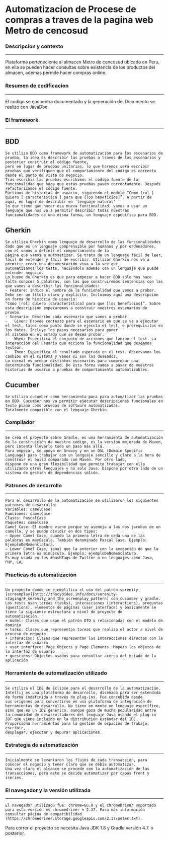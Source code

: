 # Automatizacion de Procese de compras a traves de la pagina web Metro de cencosud

### Descripcion y contexto
---
Plataforma perteneciente al almacen Metro de cencosud ubicado en Peru, en ella se pueden hacer consultas sobre existencia de los productos del
almacen, ademas permite hacer compras online.

### Resumen de codificacion
---
El codigo se encuentra documentado y la generación del Documento se realizo con JavaDoc.

### El framework
---
## BDD
    Se utiliza BDD como framework de automatización para los escenarios de prueba, la idea es describir las pruebas a traves de los escenarios y posterior construir el código fuente,
    pero en lugar de pruebas unitarias, lo que haremos será escribir pruebas que verifiquen que el comportamiento del código es correcto desde el punto de vista de negocio.
    Tras escribir las pruebas escribimos el código fuente de la funcionalidad que haga que estas pruebas pasen correctamente. Después refactorizamos el código fuente.
    Partimos de historias de usuario, siguiendo el modelo “Como [rol ] quiero [ característica ] para que [los beneficios]”. A partir de aquí, en lugar de describir en 'lenguaje natural'
    lo que tiene que hacer esa nueva funcionalidad, vamos a usar un lenguaje que nos va a permitir describir todas nuestras funcionalidades de una misma forma, un lenguaje específico para BDD.
## Gherkin
    Se utiliza Gherkin como lenguaje de desarrollo de las funcionalidades dado que es un lenguaje comprensible por humanos y por ordenadores, con el vamos a definir el comportamiento de la
    página que vamos a automatizar. Se trata de un lenguaje fácil de leer, fácil de entender y fácil de escribir. Utilizar Gherkin nos va a permitir crear una documentación viva a la vez que
    automatizamos los tests, haciéndolo además con un lenguaje que puede entender negocio.
    Lo bueno de Gherkin es que para empezar a hacer BDD sólo nos hace falta conocer 5 palabras, con las que construiremos sentencias con las que vamos a describir las funcionalidades:
    - Feature: Indica el nombre de la funcionalidad que vamos a probar. Debe ser un título claro y explícito. Incluimos aquí una descripción en forma de historia de usuario:
    “Como [rol] quiero [característica] para que [los beneficios]”. Sobre esta descripción empezaremos a construir nuestros escenarios de prueba.
    - Scenario: Describe cada escenario que vamos a probar.
    -	Given: Provee contexto para el escenario en que se va a ejecutar el test, tales como punto donde se ejecuta el test, o prerequisitos en los datos. Incluye los pasos necesarios para poner
    al sistema en el estado que se desea probar.
    -	When: Especifica el conjunto de acciones que lanzan el test. La interacción del usuario que acciona la funcionalidad que deseamos testear.
    -	Then: Especifica el resultado esperado en el test. Observamos los cambios en el sistema y vemos si son los deseados.
    Lo normal es probar distintos escenarios para comprobar una determinada funcionalidad. De esta forma vamos a pasar de nuestras historias de usuario a pruebas de comportamiento automatizables.
## Cucumber
    Se utiliza cucumber como herramienta para para automatizar las pruebas en BDD. Cucumber nos va permitir ejecutar descripciones funcionales en texto plano como pruebas de software automatizadas.
    Totalmente compatible con el lenguaje Gherkin.

### Compilador
---
    Se crea el proyecto sobre Gradle, es una herramienta de automatización de la construcción de nuestro código, es la versión mejorada de Maven, pero intenta llevarlo todo un paso más allá.
    Para empezar, se apoya en Groovy y en un DSL (Domain Specific Language) para trabajar con un lenguaje sencillo y claro a la hora de construir el build comparado con Maven. Por otro lado,
    dispone de una gran flexibilidad que permite trabajar con ella utilizando otros lenguajes y no solo Java. Dispone por otro lado de un sistema de gestión de dependencias sólido.

### Patrones de desarrollo
---
    Para el desarrollo de la automatización se utilizaron los siguientes patrones de desarrollo:
    Variables: camelCase
    Funciones: camelCase
    Clases: PascalCase
    Paquetes: camelCase
    Camel Case: El nombre viene porque se asemeja a las dos jorobas de un camello, y se puede dividir en dos tipos:
    – Upper Camel Case, cuando la primera letra de cada una de las palabras es mayúscula. También denominado Pascal Case. Ejemplo: EjemploDeNomenclatura.
    – Lower Camel Case, igual que la anterior con la excepción de que la primera letra es minúscula. Ejemplo: ejemploDeNomenclatura.
    Es muy usada en los #hashTags de Twitter o en lenguajes como Java, PHP, C#…

### Prácticas de automatización
---
    Un proyecto donde se ejemplifica el uso del patrón serenity
    [screenplay](http://thucydides.info/docs/serenity-staging/#_serenity_and_the_screenplay_pattern) con cucumber y gradle.
    Los tests usan tareas (tasks), interacciones (interactions), preguntas (questions), elementos de páginas (user_interface) y basicamente se tiene la siguiente estructura a nivel de proyecto de
    automatización.
    + model: Clases que usan el patrón DTO o relacionadas con el modelo de dominio
    + tasks: Clases que representan tareas que realiza el actor a nivel de proceso de negocio
    + interacion: Clases que representan las interacciones directas con la interfaz de usuario
    + user_interface: Page Objects y Page Elements. Mapean los objetos de la interfaz de usuario
    + questions: Objectos usados para consultar acerca del estado de la aplicación

### Herramienta de automatización utilizado
---
    Se utiliza el IDE de Eclipse para el desarrollo de la automatización. Intellij es una plataforma de desarrollo, diseñada para ser extendida de forma indefinida a través de plug-ins. Fue concebida desde
    sus orígenes para convertirse en una plataforma de integración de herramientas de desarrollo. No tiene en mente un lenguaje específico, sino que es un IDE genérico, aunque goza de mucha popularidad entre
    la comunidad de desarrolladores del lenguaje Java usando el plug-in JDT que viene incluido en la distribución estándar del IDE. Proporciona herramientas para la gestión de espacios de trabajo, escribir,
    desplegar, ejecutar y depurar aplicaciones.

### Estrategia de automatización
---
    Inicialmente se levantaron los flujos de cada transacción, para conocer el negocio y tener claro que se debia automatizar.
    Una vez claro el alcance se procede con la automatización de las transacciones, para esto se decide automatizar por capas front y iseries.

### El navegador y la versión utilizada
---
    El navegador utilizado fue: chrome=66.0 y el chromeDriver soportado para esta versión es chromedriver = 2.37. Para más información consultar página de compatibilidad
    (https://chromedriver.storage.googleapis.com/2.37/notes.txt).

Para correr el proyecto se necesita Java JDK 1.8 y Gradle versión 4.7. o posterior.

